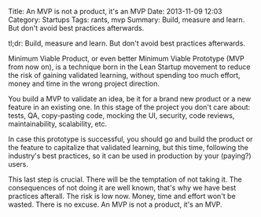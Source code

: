 Title: An MVP is not a product, it's an MVP
Date: 2013-11-09 12:03
Category: Startups
Tags: rants, mvp
Summary: Build, measure and learn. But don't avoid best practices afterwards.


tl;dr: Build, measure and learn. But don't avoid best practices afterwards.

Minimum Viable Product, or even better Minimum Viable Prototype (MVP from now
on), is a technique born in the Lean Startup movement to reduce the risk of
gaining validated learning, without spending too much effort, money and time in
the wrong project direction.

You build a MVP to validate an idea, be it for a brand new product or a new
feature in an existing one.
In this stage of the project you don't care about: tests, QA, copy-pasting code,
mocking the UI, security, code reviews, maintainability, scalability, etc.

In case this prototype is successful, you should go and build the product or
the feature to capitalize that validated learning, but this time, following
the industry's best practices, so it can be used in production by your
(paying?) users.

This last step is crucial. There will be the temptation of not taking it.
The consequences of not doing it are well known, that's why we have best
practices afterall.
The risk is low now. Money, time and effort won't be wasted. There is no excuse.
An MVP is not a product, it's an MVP.
